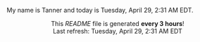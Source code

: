 My name is Tanner and today is Tuesday, April 29, 2:31 AM EDT.

<p align="center">This <i>README</i> file is generated <b>every 3 hours</b>!</br>Last refresh: Tuesday, April 29, 2:31 AM EDT<br /></p>
